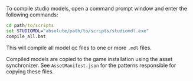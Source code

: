 To compile studio models, open a command prompt window and enter the following commands:

```cmd
cd path/to/scripts
set STUDIOMDL="absolute/path/to/scripts/studiomdl.exe"
compile_all.bat
```

This will compile all model qc files to one or more `.mdl` files.

Compiled models are copied to the game installation using the asset synchronizer.
See `AssetManifest.json` for the patterns responsible for copying these files.
